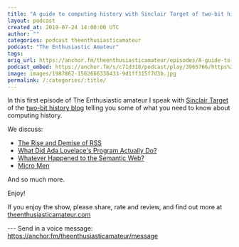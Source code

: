 ```yaml
---
title: "A guide to computing history with Sinclair Target of two-bit history"
layout: podcast
created_at: 2019-07-24 14:00:00 UTC
author: ""
categories: podcast theenthusiasticamateur
podcast: "The Enthusiastic Amateur"
tags: 
orig_url: https://anchor.fm/theenthusiasticamateur/episodes/A-guide-to-computing-history-with-Sinclair-Target-of-two-bit-history-e4nhc6
podcast_embed: https://anchor.fm/s/c71d318/podcast/play/3965766/https%3A%2F%2Fd3ctxlq1ktw2nl.cloudfront.net%2Fstaging%2F2020-02-18%2F3812bbc8135211a3319a0fc7366122f5.m4a
image: images/1987862-1562666336433-9d1ff315f7d3b.jpg
permalink: /:categories/:title/
---
```

In this first episode of The Enthusiastic amateur I speak with [Sinclair Target](https://sinclairtarget.com) of the [two-bit history blog](https://twobithistory.org) telling you some of what you need to know about computing history.

We discuss:

- [The Rise and Demise of RSS](https://twobithistory.org/2018/12/18/rss.html)
- [What Did Ada Lovelace's Program Actually Do?](https://twobithistory.org/2018/08/18/ada-lovelace-note-g.html)
- [Whatever Happened to the Semantic Web?](https://twobithistory.org/2018/05/27/semantic-web.html)
- [Micro Men](https://en.wikipedia.org/wiki/Micro_Men)

And so much more.

Enjoy!

If you enjoy the show, please share, rate and review, and find out more at [theenthusiasticamateur.com](https://theenthusiasticamateur.com)

--- Send in a voice message: https://anchor.fm/theenthusiasticamateur/message